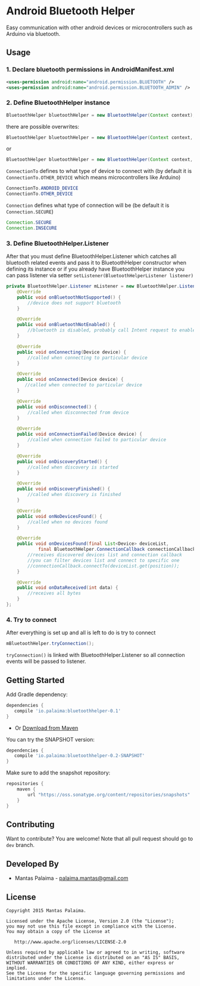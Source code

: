 # Android Bluetooth Helper

Easy communication with other android devices or microcontrollers such as Arduino via bluetooth.

## Usage

### 1. Declare bluetooth permissions in AndroidManifest.xml
```xml
<uses-permission android:name="android.permission.BLUETOOTH" />
<uses-permission android:name="android.permission.BLUETOOTH_ADMIN" />
```
### 2. Define BluetoothHelper instance
```java
BluetoothHelper bluetoothHelper = new BluetoothHelper(Context context);
```
there are possible overwrites:
```java
BluetoothHelper bluetoothHelper = new BluetoothHelper(Context context, BluetoothHelper.Listener listener);
```
or
```java
BluetoothHelper bluetoothHelper = new BluetoothHelper(Context context, ConnectionTo connectionTo, Connection connection, BluetoothHelper.Listener listener);
```

`ConnectionTo` defines to what type of device to connect with (by default it is `ConnectionTo.OTHER_DEVICE` which means microcontrollers like Arduino)

```java
ConnectionTo.ANDROID_DEVICE
ConnectionTo.OTHER_DEVICE
```

`Connection` defines what type of connection will be (be default it is `Connection.SECURE`)

```java
Connection.SECURE
Connection.INSECURE
```
### 3. Define BluetoothHelper.Listener
After that you must define BluetoothHelper.Listener which catches all bluetooth related events and pass it to BluetoothHelper constructor when defining its instance or if you already have BluetoothHelper instance you can pass listener via setter `setListener(BluetoothHelperListener listener)`

```java
private BluetoothHelper.Listener mListener = new BluetoothHelper.Listener() {
    @Override
    public void onBluetoothNotSupported() {
        //device does not support bluetooth
    }

    @Override
    public void onBluetoothNotEnabled() {
        //bluetooth is disabled, probably call Intent request to enable bluetooth
    }

    @Override
    public void onConnecting(Device device) {
        //called when connecting to particular device
    }

    @Override
    public void onConnected(Device device) {
       //called when connected to particular device
    }

    @Override
    public void onDisconnected() {
        //called when disconnected from device
    }

    @Override
    public void onConnectionFailed(Device device) {
        //called when connection failed to particular device
    }

    @Override
    public void onDiscoveryStarted() {
        //called when discovery is started
    }

    @Override
    public void onDiscoveryFinished() {
        //called when discovery is finished
    }

    @Override
    public void onNoDevicesFound() {
        //called when no devices found
    }

    @Override
    public void onDevicesFound(final List<Device> deviceList,
            final BluetoothHelper.ConnectionCallback connectionCallback) {
        //receives discovered devices list and connection callback
        //you can filter devices list and connect to specific one
        //connectionCallback.connectTo(deviceList.get(position));
    }

    @Override
    public void onDataReceived(int data) {
        //receives all bytes
    }
};
```

### 4. Try to connect
After everything is set up and all is left to do is try to connect

```java
mBluetoothHelper.tryConnection();
```
`tryConnection()` is linked with BluetoothHelper.Listener so all connection events will be passed to listener.

## Getting Started

Add Gradle dependency:

```gradle
dependencies {
   compile 'io.palaima:bluetoothhelper-0.1'
}
```

* Or
[Download from Maven](https://oss.sonatype.org/content/repositories/releases/io/palaima/bluetoothhelper/0.1/bluetoothhelper-0.1.aar)

You can try the SNAPSHOT version:

```gradle
dependencies {
   compile 'io.palaima:bluetoothhelper-0.2-SNAPSHOT'
}
```
Make sure to add the snapshot repository:

```gradle
repositories {
    maven {
        url "https://oss.sonatype.org/content/repositories/snapshots"
    }
}
```

## Contributing
Want to contribute? You are welcome!
Note that all pull request should go to `dev` branch.

Developed By
------------

* Mantas Palaima - <palaima.mantas@gmail.com>

License
--------

    Copyright 2015 Mantas Palaima.

    Licensed under the Apache License, Version 2.0 (the "License");
    you may not use this file except in compliance with the License.
    You may obtain a copy of the License at

       http://www.apache.org/licenses/LICENSE-2.0

    Unless required by applicable law or agreed to in writing, software
    distributed under the License is distributed on an "AS IS" BASIS,
    WITHOUT WARRANTIES OR CONDITIONS OF ANY KIND, either express or implied.
    See the License for the specific language governing permissions and
    limitations under the License.
